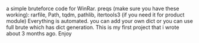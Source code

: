 a simple bruteforce code for WinRar.
preqs (make sure you have these working): rarfile, Path, tqdm, pathlib, itertools3 (if you need it for product module)
Everything is automated.
you can add your own dict or you can use full brute which has dict generation. This is my first project that i wrote about 3 months ago. 
Enjoy
